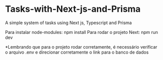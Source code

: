 # Tasks-with-Next-js-and-Prisma
A simple system of tasks using Next js, Typescript and Prisma

Para instalar node-modules: npm install
Para rodar o projeto Next: npm run dev

*Lembrando que para o projeto rodar corretamente, é necessário verificar o arquivo .env e direcionar corretamente o link para o banco de dados

